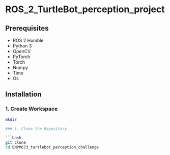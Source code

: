 # ROS_2_TurtleBot_perception_project


## Prerequisites

- ROS 2 Humble
- Python 3 
- OpenCV
- PyTorch
- Torch
- Numpy
- Time
- Os

## Installation

### 1. Create Workspace
```bash
mkdir

### 1. Clone the Repository

```bash
git clone 
cd ENPM673_turtlebot_perception_challenge
